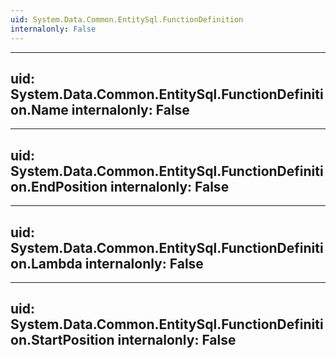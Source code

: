 ```yaml
---
uid: System.Data.Common.EntitySql.FunctionDefinition
internalonly: False
---
```


---
uid: System.Data.Common.EntitySql.FunctionDefinition.Name
internalonly: False
---

---
uid: System.Data.Common.EntitySql.FunctionDefinition.EndPosition
internalonly: False
---

---
uid: System.Data.Common.EntitySql.FunctionDefinition.Lambda
internalonly: False
---

---
uid: System.Data.Common.EntitySql.FunctionDefinition.StartPosition
internalonly: False
---
